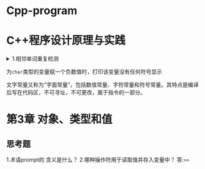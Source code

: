 # Cpp-program
C++程序设计原理与实践
===
<details>
<summary>1.相邻单词重复检测</summary>
	
```cpp
	string p = "";
	string s;
	while (cin >> s)
	{
		if (s == p)
			cout << "repeat：  " << s << endl;
		p = s;
	}
```
</details>



为`char`类型的变量赋一个负数值时，打印该变量没有任何符号显示

文字常量又称为“字面常量”，包括数值常量、字符常量和符号常量。其特点是编译后写在代码区，不可寻址，不可更改，属于指令的一部分。


# 第3章 对象、类型和值
## 思考题
1.术语prompt的 含义是什么？
2.哪种操作符用于读取值并存入变量中？
答:`>>`
